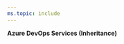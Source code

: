 ```yaml
---
ms.topic: include
---
```


**Azure DevOps Services (Inheritance)**

<!---

> [!IMPORTANT]  
> this article applies to process customization for the Inheritance process model, which supports customization of project(s) through a shared process model.
>
> For the Hosted XML process model, you customize your projects by importing a custom process template; and for the On-premises XML process model, you customize a project by importing modified XML definition files. For an overview of process models, see [Customize your work tracking experience](/azure/devops/reference/customize-work#process-models). 

-->   